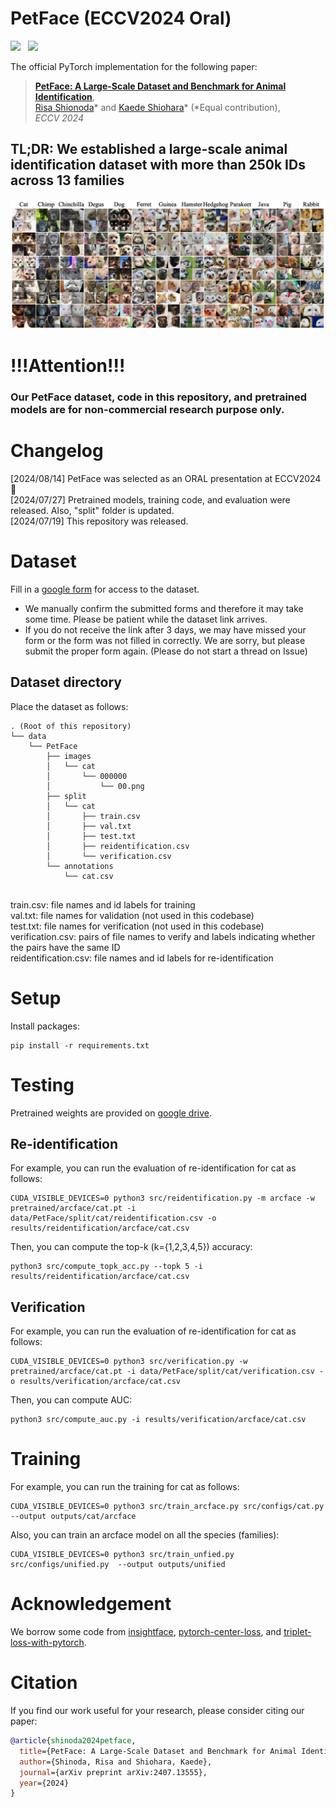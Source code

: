# PetFace (ECCV2024 Oral)
<a href='https://arxiv.org/abs/2407.13555'><img src='https://img.shields.io/badge/ArXiv-PDF-red'></a> &nbsp; 
<a href='https://dahlian00.github.io/PetFacePage/'><img src='https://img.shields.io/badge/Project-Page-Green'></a> &nbsp; 

The official PyTorch implementation for the following paper:
> [**PetFace: A Large-Scale Dataset and Benchmark for Animal Identification**](https://arxiv.org/abs/2407.13555),  
> [Risa Shionoda](https://sites.google.com/view/risashinoda/home)* and [Kaede Shiohara](https://mapooon.github.io/)* (*Equal contribution),   
> *ECCV 2024*

## TL;DR: We established a large-scale animal identification dataset with more than 250k IDs across 13 families




![Overview](fig/teaser.png)

# !!!Attention!!!
### Our PetFace dataset, code in this repository, and pretrained models are  **for non-commercial research purpose only**.

# Changelog
[2024/08/14] PetFace was selected as an ORAL presentation at ECCV2024🎉  
[2024/07/27] Pretrained models, training code, and evaluation were released. Also, "split" folder is updated.  
[2024/07/19] This repository was released.  

# Dataset
Fill in a [google form](https://docs.google.com/forms/d/e/1FAIpQLSfRPJaCmU6oQ4X_uB6H-EM5MSeczKczZxbQ5H9FMRS4KNY59w/viewform) for access to the dataset.  
- We manually confirm the submitted forms and therefore it may take some time. Please be patient while the dataset link arrives. 
- If you do not receive the link after 3 days, we may have missed your form or the form was not filled in correctly. We are sorry, but please submit the proper form again. (Please do not start a thread on Issue)

## Dataset directory
Place the dataset as follows:
```
. (Root of this repository)
└── data
    └── PetFace
        ├── images
        │   └── cat
        │       └── 000000
        │           └── 00.png
        ├── split
        │   └── cat
        │       ├── train.csv
        │       ├── val.txt
        │       ├── test.txt
        │       ├── reidentification.csv 
        │       └── verification.csv
        └── annotations
            └── cat.csv
         
```
train.csv: file names and id labels for training  
val.txt: file names for validation (not used in this codebase)  
test.txt: file names for verification (not used in this codebase)  
verification.csv: pairs of file names to verify and labels indicating whether the pairs have the same ID  
reidentification.csv: file names and id labels for re-identification  

# Setup
Install packages:
```
pip install -r requirements.txt
```

# Testing
Pretrained weights are provided on [google drive](https://drive.google.com/drive/folders/1XZHxlvRUZSQeFrztz0GaKgyVUSCh1lT6?usp=sharing). 

## Re-identification
For example, you can run the evaluation of re-identification for cat as follows:
```
CUDA_VISIBLE_DEVICES=0 python3 src/reidentification.py -m arcface -w pretrained/arcface/cat.pt -i data/PetFace/split/cat/reidentification.csv -o results/reidentification/arcface/cat.csv
```
Then, you can compute the top-k (k={1,2,3,4,5}) accuracy:
```
python3 src/compute_topk_acc.py --topk 5 -i results/reidentification/arcface/cat.csv
```

## Verification
For example, you can run the evaluation of re-identification for cat as follows:
```
CUDA_VISIBLE_DEVICES=0 python3 src/verification.py -w pretrained/arcface/cat.pt -i data/PetFace/split/cat/verification.csv -o results/verification/arcface/cat.csv
```
Then, you can compute AUC:
```
python3 src/compute_auc.py -i results/verification/arcface/cat.csv
```



# Training
For example, you can run the training for cat as follows:
```
CUDA_VISIBLE_DEVICES=0 python3 src/train_arcface.py src/configs/cat.py  --output outputs/cat/arcface
```

Also, you can train an arcface model on all the species (families):
```
CUDA_VISIBLE_DEVICES=0 python3 src/train_unfied.py src/configs/unified.py  --output outputs/unified
```

# Acknowledgement
We borrow some code from [insightface](https://github.com/deepinsight/insightface), [pytorch-center-loss](https://github.com/KaiyangZhou/pytorch-center-loss), and [triplet-loss-with-pytorch](https://www.kaggle.com/code/hirotaka0122/triplet-loss-with-pytorch).

# Citation
If you find our work useful for your research, please consider citing our paper:
```bibtex
@article{shinoda2024petface,
  title={PetFace: A Large-Scale Dataset and Benchmark for Animal Identification},
  author={Shinoda, Risa and Shiohara, Kaede},
  journal={arXiv preprint arXiv:2407.13555},
  year={2024}
}
```